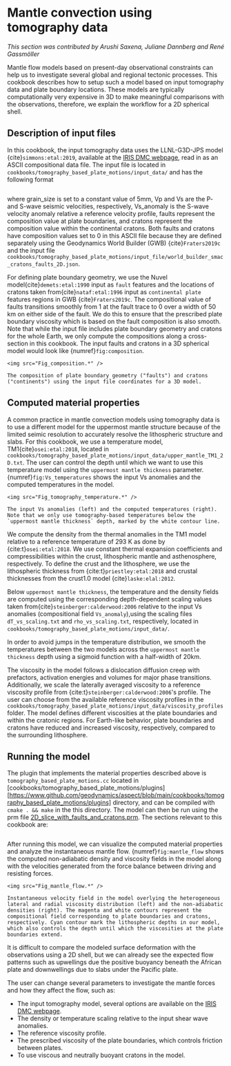 ﻿# Mantle convection using tomography data

*This section was contributed by Arushi Saxena, Juliane Dannberg and Ren&eacute; Gassm&ouml;ller*

Mantle flow models based on present-day observational constraints can help us to investigate several global and regional tectonic processes.
This cookbook describes how to setup such a model based on input tomography data and plate boundary locations. These models are typically computationally very expensive in 3D to make meaningful comparisons with the observations, therefore, we explain the workflow for a 2D spherical shell.

## Description of input files

In this cookbook, the input tomography data uses the LLNL-G3D-JPS model {cite}`simmons:etal:2019`, available at the [IRIS DMC webpage](http://ds.iris.edu/ds/products/emc-earthmodels/), read in as an ASCII compositional data file. The input file is located in `cookbooks/tomography_based_plate_motions/input_data/` and has the following format

```{literalinclude} input_tomography.part.txt
```

where grain_size is set to a constant value of 5mm, Vp and Vs are the P- and S-wave seismic velocities, respectively, Vs_anomaly is the S-wave velocity anomaly relative a reference velocity profile, faults represent the composition value at plate boundaries, and cratons represent the composition value within the continental cratons. Both faults and cratons have composition values set to 0 in this ASCII file because they are defined separately using the Geodynamics World Builder (GWB) {cite}`Fraters2019c` and the input file `cookbooks/tomography_based_plate_motions/input_file/world_builder_smac_cratons_faults_2D.json`.

For defining plate boundary geometry, we use the Nuvel model{cite}`demets:etal:1990` input as `fault` features and the locations of cratons taken from{cite}`nataf:etal:1996` input as `continental plate` features regions in GWB {cite}`Fraters2019c`. The compositional value of faults transitions smoothly from 1 at the fault trace to 0 over a width of 50 km on either side of the fault. We do this to ensure that the prescribed plate boundary viscosity which is based on the fault composition is also smooth.
Note that while the input file includes plate boundary geometry and cratons for the whole Earth, we only compute the compositions along a cross-section in this cookbook.
The input faults and cratons in a 3D spherical model would look like {numref}`fig:composition`.

```{figure-md} fig:composition
<img src="Fig_composition.*" />

The composition of plate boundary geometry ("faults") and cratons ("continents") using the input file coordinates for a 3D model.
```

## Computed material properties
A common practice in mantle convection models using tomography data is to use a different model for the uppermost mantle structure because of the limited seimic resolution to accurately resolve the lithospheric structure and slabs. For this cookbook, we use a temperature model, TM1{cite}`osei:etal:2018`, located in `cookbooks/tomography_based_plate_motions/input_data/upper_mantle_TM1_2D.txt`. The user can control the depth until which we want to use this temperature model using the `uppermost mantle thickness` parameter.
{numref}`fig:Vs_temperatures` shows the input Vs anomalies and the computed temperatures in the model.

```{figure-md} fig:Vs_temperatures
<img src="Fig_tomography_temperature.*" />

The input Vs anomalies (left) and the computed temperatures (right). Note that we only use tomography-based temperatures below the `uppermost mantle thickness` depth, marked by the white contour line.
```

We compute the density from the thermal anomalies in the TM1 model relative to a reference temperature of 293 K as done by {cite:t}`osei:etal:2018`. We use constant thermal expansion coefficients and compressibilities within the crust, lithospheric mantle and asthenosphere, respectively. To define the crust and the lithosphere, we use the lithospheric thickness from {cite:t}`priestley:etal:2018` and crustal thicknesses from the crust1.0 model {cite}`laske:elal:2012`.

Below `uppermost mantle thickness`, the temperature and the density fields are computed using the corresponding depth-dependent scaling values taken from{cite}`steinberger:calderwood:2006` relative to the input Vs anomalies (compositional field `Vs_anomaly`),using the scaling files `dT_vs_scaling.txt` and `rho_vs_scaling.txt`, respectively, located in `cookbooks/tomography_based_plate_motions/input_data/`.

In order to avoid jumps in the temperature distribution, we smooth the temperatures between the two models across the `uppermost mantle thickness` depth using a sigmoid function with a half-width of 20km.

The viscosity in the model follows a dislocation diffusion creep with prefactors, activation energies and volumes for major phase transitions. Additionally, we scale the laterally averaged viscosity to a reference viscosity profile from {cite:t}`steinberger:calderwood:2006`'s profile. The user can choose from the available reference viscosity profiles in the `cookbooks/tomography_based_plate_motions/input_data/viscosity_profiles` folder.
The model defines different viscosities at the plate boundaries and  within the cratonic regions. For Earth-like behavior, plate boundaries and cratons have reduced and increased viscosity, respectively, compared to the surrounding lithosphere.

## Running the model
The plugin that implements the material properties described above is `tomography_based_plate_motions.cc` located in [cookbooks/tomography_based_plate_motions/plugins][https://www.github.com/geodynamics/aspect/blob/main/cookbooks/tomography_based_plate_motions/plugins] directory, and can be compiled with
`cmake . && make` in the this directory.
The model can then be run using the prm file [2D_slice_with_faults_and_cratons.prm](https://www.github.com/geodynamics/aspect/blob/main/cookbooks/tomography_based_plate_motions/models/tests/2D_slice_with_faults_and_cratons.prm). The sections relevant to this cookbook are:

```{literalinclude} tomography_based_model.part.prm
```

After running this model, we can visualize the computed material properties and analyze the instantaneous mantle flow. {numref}`fig:mantle_flow` shows the computed non-adiabatic density and viscosity fields in the model along with the velocities generated from the force balance between driving and resisting forces.

```{figure-md} fig:mantle_flow
<img src="Fig_mantle_flow.*" />

Instantaneous velocity field in the model overlying the heterogeneous lateral and radial viscosity distribution (left) and the non-adiabatic densities (right). The magenta and white contours represent the compositional field corresponding to plate boundaries and cratons, respectively. Cyan contour mark the lithospheric depths in our model, which also controls the depth until which the viscosities at the plate boundaries extend.
```
It is difficult to compare the modeled surface deformation with the observations using a 2D shell, but we can already see the expected flow patterns such as upwellings due the positive buoyancy beneath the African plate and downwellings due to slabs under the Pacific plate.

The user can change several parameters to investigate the mantle forces and how they affect the flow, such as:

- The input tomography model, several options are available on the [IRIS DMC webpage](http://ds.iris.edu/ds/products/emc-earthmodels/).
- The density or temperature scaling relative to the input shear wave anomalies.
- The reference viscosity profile.
- The prescribed viscosity of the plate boundaries, which controls friction between plates.
- To use viscous and neutrally buoyant cratons in the model.
